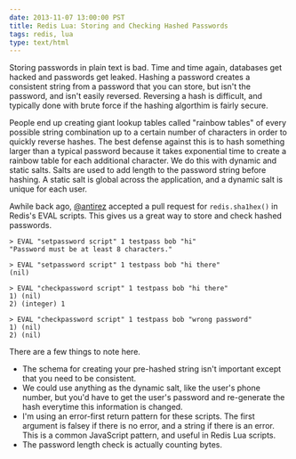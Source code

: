 ```yaml
---
date: 2013-11-07 13:00:00 PST
title: Redis Lua: Storing and Checking Hashed Passwords
tags: redis, lua
type: text/html
---
```


Storing passwords in plain text is bad.
Time and time again, databases get hacked and passwords get leaked.
Hashing a password creates a consistent string from a password that you can store, but isn't the password, and isn't easily reversed.
Reversing a hash is difficult, and typically done with brute force if the hashing algorthim is fairly secure.

People end up creating giant lookup tables called "rainbow tables" of every possible string combination up to a certain number of characters in order to quickly reverse hashes.
The best defense against this is to hash something larger than a typical password because it takes exponential time to create a rainbow table for each additional character.
We do this with dynamic and static salts.
Salts are used to add length to the password string before hashing.
A static salt is global across the application, and a dynamic salt is unique for each user.

Awhile back ago, [@antirez](http://twitter.com/antirez) accepted a pull request for `redis.sha1hex()` in Redis's EVAL scripts.
This gives us a great way to store and check hashed passwords.

<script src="https://gist.github.com/fritzy/7361109.js"></script>
    
    > EVAL "setpassword script" 1 testpass bob "hi"
    "Password must be at least 8 characters."

    > EVAL "setpassword script" 1 testpass bob "hi there"
    (nil)

    > EVAL "checkpassword script" 1 testpass bob "hi there"
    1) (nil)
    2) (integer) 1

    > EVAL "checkpassword script" 1 testpass bob "wrong password"
    1) (nil)
    2) (nil)

There are a few things to note here.

* The schema for creating your pre-hashed string isn't important except that you need to be consistent.
* We could use anything as the dynamic salt, like the user's phone number, but you'd have to get the user's password and re-generate the hash everytime this information is changed.
* I'm using an error-first return pattern for these scripts. The first argument is falsey if there is no error, and a string if there is an error. This is a common JavaScript pattern, and useful in Redis Lua scripts.
* The password length check is actually counting bytes.
